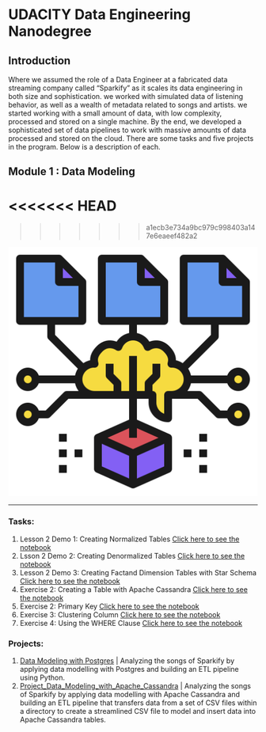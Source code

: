 # UDACITY Data Engineering Nanodegree
## Introduction
Where we assumed the role of a Data Engineer at a fabricated data streaming company called “Sparkify” as it scales its data engineering in both size and sophistication. we worked with simulated data of listening behavior, as well as a wealth of metadata related to songs and artists. we started working with a small amount of data, with low complexity, processed and stored on a single machine. By the end, we developed a sophisticated set of data pipelines to work with massive amounts of data processed and stored on the cloud. There are some tasks and five projects in the program. Below is a description of each.

## Module 1 : Data Modeling
<<<<<<< HEAD
=======
>>>>>>> a1ecb3e734a9bc979c998403a147e6eaeef482a2

![Data Modeling](./1.Module01-DataModeling/images/Data_Model.png)

<hr/>

### Tasks:

1. Lesson 2 Demo 1: Creating Normalized Tables
[Click here to see the notebook](./1.Module01-DataModeling/1.1.Lesson2Demo1CreatingNormalizedTables/)
2. Lsson 2 Demo 2: Creating Denormalized Tables
[Click here to see the notebook](./1.Module01-DataModeling/1.2.Lsson2Demo2CreatingDenormalizedTables/)
3. Lesson 2 Demo 3: Creating Factand Dimension Tables with Star Schema
[Click here to see the notebook](./1.Module01-DataModeling/1.3.Lesson2Demo3CreatingFactandDimensionTableswithStarSchema/)
4. Exercise 2: Creating a Table with Apache Cassandra
[Click here to see the notebook](./1.Module01-DataModeling/1.4.Exercise2CreatingaTablewithApacheCassandra/)
5. Exercise 2: Primary Key
[Click here to see the notebook](./1.Module01-DataModeling/1.5.Exercise2PrimaryKey/)
6. Exercise 3: Clustering Column
[Click here to see the notebook](./1.Module01-DataModeling/1.6.Exercise3ClusteringColumn/)
7. Exercise 4: Using the WHERE Clause
[Click here to see the notebook](./1.Module01-DataModeling/1.7.Exercise4UsingtheWHEREClause/)

### Projects:
1. [Data Modeling with Postgres](./1.Module01-DataModeling/Project_Data_Modeling_with_Postgres/)
| Analyzing the songs of Sparkify by applying data modelling with Postgres and building an ETL pipeline using Python.
2. [Project_Data_Modeling_with_Apache_Cassandra](./1.Module01-DataModeling/Project_Data_Modeling_with_Apache_Cassandra/)
| Analyzing the songs of Sparkify by applying data modelling with Apache Cassandra and building an ETL pipeline that transfers data from a set of CSV files within a directory to create a streamlined CSV file to model and insert data into Apache Cassandra tables.
